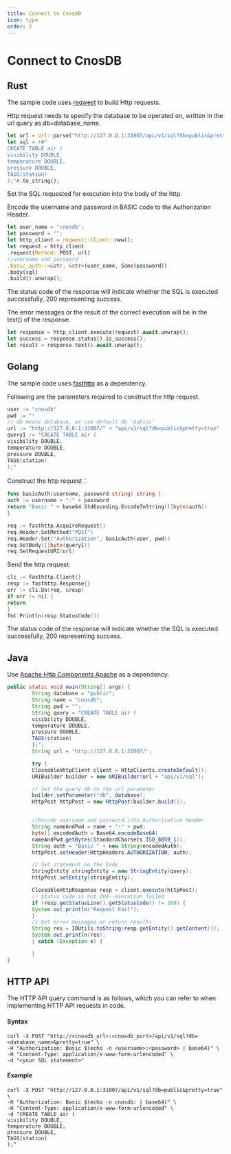 ```yaml
---
title: Connect to CnosDB
icon: type
order: 2
---
```


# Connect to CnosDB

## Rust

The sample code uses [reqwest](https://crates.io/crates/reqwest) to build Http requests.

Http request needs to specify the database to be operated on, written in the url query as db=database_name.

```rust
let url = Url::parse("http://127.0.0.1:31007/api/v1/sql?db=public&pretty=true").unwrap();
let sql = r#"
CREATE TABLE air (
visibility DOUBLE,
temperature DOUBLE,
pressure DOUBLE,
TAGS(station)
);"#.to_string();
```

Set the SQL requested for execution into the body of the http.

Encode the username and password in BASIC code to the Authorization Header.

```rust
let user_name = "cnosdb";
let password = "";
let http_client = reqwest::Client::new();
let request = http_client
.request(Method::POST, url)
//username and password
.basic_auth::<&str, &str>(user_name, Some(password))
.body(sql)
.build().unwrap();
```

The status code of the response will indicate whether the SQL is executed successfully, 200 representing success.

The error messages or the result of the correct execution will be in the text() of the response.

```rust
let response = http_client.execute(request).await.unwrap();
let success = response.status().is_success();
let result = response.text().await.unwrap();
```

## Golang

The sample code uses [fasthttp](https://github.com/valyala/fasthttp) as a dependency.

Following are the parameters required to construct the http request.
```go
user := "cnosdb"
pwd := ""
// db means database, we use default db 'public'
url := "http://127.0.0.1:31007/" + "api/v1/sql?db=public&pretty=true"
query1 := "CREATE TABLE air (
visibility DOUBLE,
temperature DOUBLE,
pressure DOUBLE,
TAGS(station)
);"
```

Construct the http request：

```go
func basicAuth(username, password string) string {
auth := username + ":" + password
return "Basic " + base64.StdEncoding.EncodeToString([]byte(auth))
}

req := fasthttp.AcquireRequest()
req.Header.SetMethod("POST")
req.Header.Set("Authorization", basicAuth(user, pwd))
req.SetBody([]byte(query1))
req.SetRequestURI(url)
```

Send the http request:

```go
cli := fasthttp.Client{}
resp := fasthttp.Response{}
err := cli.Do(req, &resp)
if err != nil {
return
}
fmt.Println(resp.StatusCode())
```
The status code of the response will indicate whether the SQL is executed successfully, 200 representing success.

## Java

Use [Apache Http Components Apache](https://hc.apache.org/) as a dependency.

```java
public static void main(String[] args) {
        String database = "public";
        String name = "cnosdb";
        String pwd = "";
        String query = "CREATE TABLE air (
        visibility DOUBLE,
        temperature DOUBLE,
        pressure DOUBLE,
        TAGS(station)
        );";
        String url = "http://127.0.0.1:31007/";

        try {
        CloseableHttpClient client = HttpClients.createDefault();
        URIBuilder builder = new URIBuilder(url + "api/v1/sql");

        // Set the query db on the url parameter
        builder.setParameter("db", database);
        HttpPost httpPost = new HttpPost(builder.build());


        //Encode username and password into Authorization Header
        String nameAndPwd = name + ":" + pwd;
        byte[] encodedAuth = Base64.encodeBase64(
        nameAndPwd.getBytes(StandardCharsets.ISO_8859_1));
        String auth = "Basic " + new String(encodedAuth);
        httpPost.setHeader(HttpHeaders.AUTHORIZATION, auth);

        // Set statement on the body
        StringEntity stringEntity = new StringEntity(query);
        httpPost.setEntity(stringEntity);

        CloseableHttpResponse resp = client.execute(httpPost);
        // Status code is not 200--execution failed
        if (resp.getStatusLine().getStatusCode() != 200) {
        System.out.println("Request Fail");
        }
        // Get error messages or return results
        String res = IOUtils.toString(resp.getEntity().getContent());
        System.out.println(res);
        } catch (Exception e) {

        }
}
```

## HTTP API

The HTTP API query command is as follows, which you can refer to when implementing HTTP API requests in code.

#### Syntax

```shell
curl -X POST "http://<cnosdb_url>:<cnosdb_port>/api/v1/sql?db=<database_name>&pretty=true" \
-H "Authorization: Basic $(echo -n <username>:<password> | base64)" \
-H "Content-Type: application/x-www-form-urlencoded" \
-d "<your SQL statement>"
```

#### Example

```shell
curl -X POST "http://127.0.0.1:31007/api/v1/sql?db=public&pretty=true" \
-H "Authorization: Basic $(echo -n cnosdb: | base64)" \
-H "Content-Type: application/x-www-form-urlencoded" \
-d "CREATE TABLE air (
visibility DOUBLE,
temperature DOUBLE,
pressure DOUBLE,
TAGS(station)
);"
```